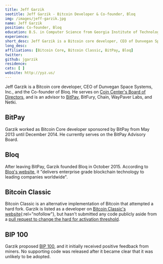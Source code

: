 ```yaml
---
title: Jeff Garzik
seotitle: Jeff Garzik - Bitcoin Developer & Co-founder, Bloq
img: /images/jeff-garzik.jpg
name: Jeff Garzik
position: Co-founder, Bloq
education: B.S. in Computer Science from Georgia Institute of Technology
experience: 
short_desc: Jeff Garzik is a Bitcoin core developer, CEO of Dunvegan Space Systems, Inc., and the Co-founder of Bloq.
long_desc: 
affiliations: [Bitcoin Core, Bitcoin Classic, BitPay, Bloq]
twitter: 
github: jgarzik
residence: 
cats: [ ]
website: http://yyz.us/
---
```

Jeff Garzik is a Bitcoin core developer, CEO of Dunvegan Space Systems, Inc., and the Co-founder of Bloq. He serves on [Coin Center's Board of Directors](https://coincenter.org/about/), and is an advisor to [BitPay](/bitpay/), BitFury, Chain, WayPaver Labs, and Netki. 

## BitPay

Garzik worked as Bitcoin Core developer sponsored by BitPay from May 2013 until December 2014. He currently serves on the BitPay Advisory Board.   

## Bloq

After leaving BitPay, Garzik founded Bloq in October 2015. According to [Bloq's website](http://bloq.com), it "delivers enterprise grade blockchain technology to leading companies worldwide".

## Bitcoin Classic

Bitcoin Classic is an alternative implementation of Bitcoin that attempted a hard fork. Garzik is listed as a developer on [Bitcoin Classic's website](https://bitcoinclassic.com/){:rel="nofollow"}, but hasn't submitted any code publicly aside from a [pull request to change the hard for activation threshold](https://github.com/bitcoinclassic/bitcoinclassic/pull/60). 

## BIP 100

Garzik proposed [BIP 100](http://gtf.org/garzik/bitcoin/BIP100-blocksizechangeproposal.pdf), and it initially received positive feedback from miners. No supporting code was released after it became clear that it was unlikely to be adopted. 